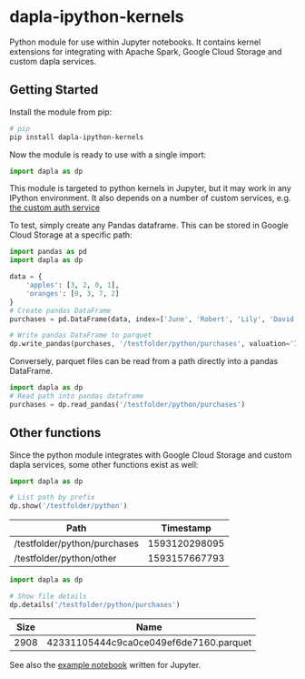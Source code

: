 # dapla-ipython-kernels
Python module for use within Jupyter notebooks. It contains kernel extensions for integrating with Apache Spark, 
Google Cloud Storage and custom dapla services.

## Getting Started

Install the module from pip:

```bash
# pip
pip install dapla-ipython-kernels
```

Now the module is ready to use with a single import:

```python
import dapla as dp
```

This module is targeted to python kernels in Jupyter, but it may work in any IPython environment. 
It also depends on a number of custom services, e.g. [the custom auth service](dapla/jupyterextensions/authextension.py)

To test, simply create any Pandas dataframe. This can be stored in Google Cloud Storage at a specific path:

```python
import pandas as pd
import dapla as dp

data = {
    'apples': [3, 2, 0, 1], 
    'oranges': [0, 3, 7, 2]
}
# Create pandas DataFrame
purchases = pd.DataFrame(data, index=['June', 'Robert', 'Lily', 'David'])

# Write pandas DataFrame to parquet
dp.write_pandas(purchases, '/testfolder/python/purchases', valuation='INTERNAL', state= 'INPUT')
```

Conversely, parquet files can be read from a path directly into a pandas DataFrame. 
 
```python
import dapla as dp
# Read path into pandas dataframe 
purchases = dp.read_pandas('/testfolder/python/purchases')
```

## Other functions

Since the python module integrates with Google Cloud Storage and custom dapla services, 
some other functions exist as well:

```python
import dapla as dp

# List path by prefix
dp.show('/testfolder/python')
```
| Path  | Timestamp |
| ----------------------------- | ------------- |
| /testfolder/python/purchases  | 1593120298095 |
| /testfolder/python/other  | 1593157667793 |


```python
import dapla as dp

# Show file details
dp.details('/testfolder/python/purchases')
```
| Size  | Name |
| ----- | -------------------------------------- |
| 2908  | 42331105444c9ca0ce049ef6de7160.parquet |


See also the [example notebook](examples/dapla_notebook.ipynb) written for Jupyter.